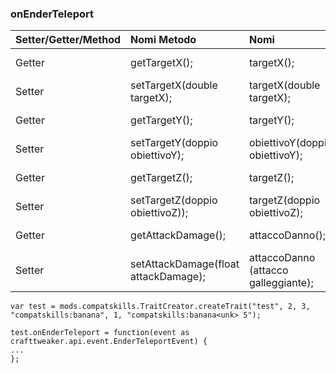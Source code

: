 ### onEnderTeleport

| Setter/Getter/Method | Nomi Metodo                          | Nomi                                 | Input/Output              |
|:-------------------- |:------------------------------------ |:------------------------------------ | ------------------------- |
| Getter               | getTargetX();                        | targetX();                           | Restituisce un doppio     |
| Setter               | setTargetX(double targetX);          | targetX(double targetX);             | Prende un doppio          |
| Getter               | getTargetY();                        | targetY();                           | Restituisce un doppio     |
| Setter               | setTargetY(doppio obiettivoY);       | obiettivoY(doppio obiettivoY);       | Prende un doppio          |
| Getter               | getTargetZ();                        | targetZ();                           | Restituisce un doppio     |
| Setter               | setTargetZ(doppio obiettivoZ));      | targetZ(doppio obiettivoZ);          | Prende un doppio          |
| Getter               | getAttackDamage();                   | attaccoDanno();                      | Restituisce un Fluttuante |
| Setter               | setAttackDamage(float attackDamage); | attaccoDanno (attacco galleggiante); | Prende un galleggiante    |

    var test = mods.compatskills.TraitCreator.createTrait("test", 2, 3, "compatskills:banana", 1, "compatskills:banana<unk> 5");
    
    test.onEnderTeleport = function(event as crafttweaker.api.event.EnderTeleportEvent) {
    ...
    };